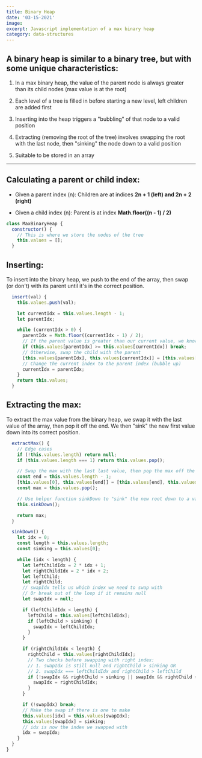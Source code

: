 ```yaml
---
title: Binary Heap
date: '03-15-2021'
image:
excerpt: Javascript implementation of a max binary heap
category: data-structures
---
```


## A binary heap is similar to a binary tree, but with some unique characteristics:

1. In a max binary heap, the value of the parent node is always greater than its child nodes (max value is at the root)

2. Each level of a tree is filled in before starting a new level, left children are added first

3. Inserting into the heap triggers a "bubbling" of that node to a valid position

4. Extracting (removing the root of the tree) involves swapping the root with the last node, then "sinking" the node down to a valid position

5. Suitable to be stored in an array

---

## Calculating a parent or child index:

- Given a parent index (n): Children are at indices **2n + 1 (left) and 2n + 2 (right)**

- Given a child index (n): Parent is at index **Math.floor((n - 1) / 2)**


```js
class MaxBinaryHeap {
  constructor() {
    // This is where we store the nodes of the tree
    this.values = [];
  }
```
## Inserting:
To insert into the binary heap, we push to the end of the array, then swap (or don't) with its parent until it's
in the correct position.
```js
  insert(val) {
    this.values.push(val);

    let currentIdx = this.values.length - 1;
    let parentIdx;

    while (currentIdx > 0) {
      parentIdx = Math.floor((currentIdx - 1) / 2);
      // If the parent value is greater than our current value, we know the current node's position is valid
      if (this.values[parentIdx] >= this.values[currentIdx]) break;
      // Otherwise, swap the child with the parent
      [this.values[parentIdx], this.values[currentIdx]] = [this.values[currentIdx], this.values[parentIdx]];
      // Change the current index to the parent index (bubble up)
      currentIdx = parentIdx;
    }
    return this.values;
  }
```
## Extracting the max:
To extract the max value from the binary heap, we swap it with the last value of the array, then pop it off the end.
We then "sink" the new first value down into its correct position.
```js
  extractMax() {
    // Edge cases
    if (!this.values.length) return null;
    if (this.values.length === 1) return this.values.pop();

    // Swap the max with the last last value, then pop the max off the end and save it
    const end = this.values.length - 1;
    [this.values[0], this.values[end]] = [this.values[end], this.values[0]]
    const max = this.values.pop();

    // Use helper function sinkDown to "sink" the new root down to a valid position
    this.sinkDown();

    return max;
  }

  sinkDown() {
    let idx = 0;
    const length = this.values.length;
    const sinking = this.values[0];

    while (idx < length) {
      let leftChildIdx = 2 * idx + 1;
      let rightChildIdx = 2 * idx + 2;
      let leftChild;
      let rightChild;
      // swapIdx tells us which index we need to swap with
      // Or break out of the loop if it remains null
      let swapIdx = null;

      if (leftChildIdx < length) {
        leftChild = this.values[leftChildIdx];
        if (leftChild > sinking) {
          swapIdx = leftChildIdx;
        }
      }

      if (rightChildIdx < length) {
        rightChild = this.values[rightChildIdx];
        // Two checks before swapping with right index:
        // 1. swapIdx is still null and rightChild > sinking OR
        // 2. swapIdx === leftChildIdx and rightChild > leftChild
        if (!swapIdx && rightChild > sinking || swapIdx && rightChild > leftChild) {
          swapIdx = rightChildIdx;
        }
      }

      if (!swapIdx) break;
      // Make the swap if there is one to make
      this.values[idx] = this.values[swapIdx];
      this.values[swapIdx] = sinking;
      // idx is now the index we swapped with
      idx = swapIdx;
    }
  }
}
```